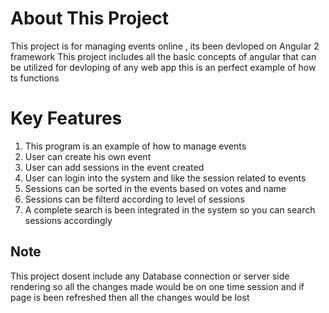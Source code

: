 About This Project
==================================================
This project is for managing events online , its been devloped on Angular 2 framework
This project includes all the basic concepts of angular that can be utilized for devloping of any web app 
this is an perfect example of how ts functions

Key Features
==================================================
1. This program is an example of how to manage events
2. User can create his own event 
3. User can add sessions in the event created 
4. User can login into the system and like the session related to events
5. Sessions can be sorted in the events based on votes and name 
6. Sessions can be filterd according to level of sessions
7. A complete search is been integrated in the system so you can search sessions accordingly

Note
----------------------------
This project dosent include any Database connection or server side rendering so all the changes made would be on one time session
and if page is been refreshed then all the changes would be lost
